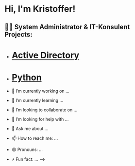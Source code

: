 <h1>Hi, I'm Kristoffer!
  
<h2>👨‍💻 System Administrator & IT-Konsulent Projects:</h2>

- # [Active Directory](https://github.com/joshmadakor1/Algorithms-Practice)
- # [Python](https://github.com/joshmadakor1/Algorithms-Practice)

- 🔭 I’m currently working on ...
- 🌱 I’m currently learning ...
- 👯 I’m looking to collaborate on ...
- 🤔 I’m looking for help with ...
- 💬 Ask me about ...
- 📫 How to reach me: ...
- 😄 Pronouns: ...
- ⚡ Fun fact: ...
-->
